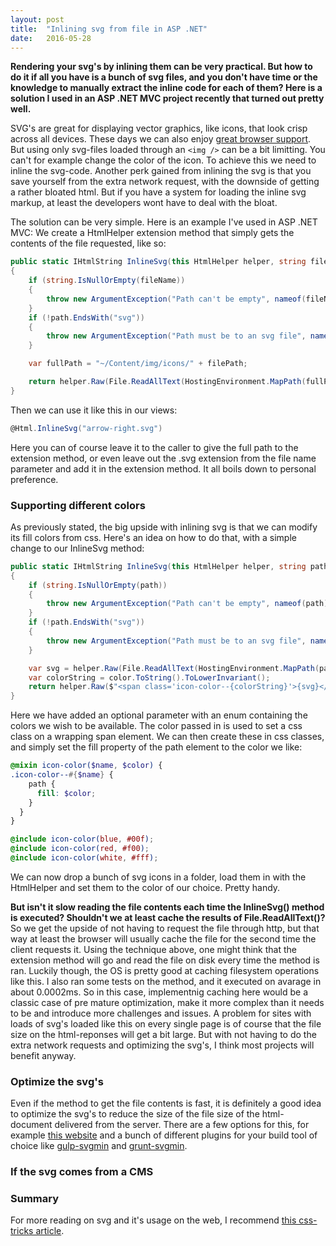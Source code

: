 ```yaml
---
layout: post
title:  "Inlining svg from file in ASP .NET"
date:   2016-05-28
---
```


**Rendering your svg's by inlining them can be very practical. But how to do it if all you have is a bunch of svg files, and you don't have time or the knowledge to manually extract the inline code for each of them? Here is a solution I used in an ASP .NET MVC project recently that turned out pretty well.**

SVG's are great for displaying vector graphics, like icons, that look crisp across all devices. These days we can also enjoy [great browser support](http://caniuse.com/#feat=svg). But using only svg-files loaded through an `<img />` can be a bit limitting. You can't for example change the color of the icon. To achieve this we need to inline the svg-code. Another perk gained from inlining the svg is that you save yourself from the extra network request, with the downside of getting a rather bloated html. But if you have a system for loading the inline svg markup, at least the developers wont have to deal with the bloat.

The solution can be very simple. Here is an example I've used in ASP .NET MVC: We create a HtmlHelper extension method that simply gets the contents of the file requested, like so:

```cs
public static IHtmlString InlineSvg(this HtmlHelper helper, string fileName)
{
    if (string.IsNullOrEmpty(fileName))
    {
        throw new ArgumentException("Path can't be empty", nameof(fileName));
    }
    if (!path.EndsWith("svg"))
    {
        throw new ArgumentException("Path must be to an svg file", nameof(path));
    }

    var fullPath = "~/Content/img/icons/" + filePath;

    return helper.Raw(File.ReadAllText(HostingEnvironment.MapPath(fullPath)));
}
```

Then we can use it like this in our views:

```cs
@Html.InlineSvg("arrow-right.svg")
```

Here you can of course leave it to the caller to give the full path to the extension method, or even leave out the .svg extension from the file name parameter and add it in the extension method. It all boils down to personal preference.

### Supporting different colors
As previously stated, the big upside with inlining svg is that we can modify its fill colors from css. Here's an idea on how to do that, with a simple change to our InlineSvg method:


```cs
public static IHtmlString InlineSvg(this HtmlHelper helper, string path, IconColor color = IconColor.White)
{
    if (string.IsNullOrEmpty(path))
    {
        throw new ArgumentException("Path can't be empty", nameof(path));
    }
    if (!path.EndsWith("svg"))
    {
        throw new ArgumentException("Path must be to an svg file", nameof(path));
    }

    var svg = helper.Raw(File.ReadAllText(HostingEnvironment.MapPath(path)));
    var colorString = color.ToString().ToLowerInvariant();
    return helper.Raw($"<span class='icon-color--{colorString}'>{svg}</span>");
}
```

Here we have added an optional parameter with an enum containing the colors we wish to be available. The color passed in is used to set a css class on a wrapping span element. We can then create these in css classes, and simply set the fill property of the path element to the color we like:


```scss
@mixin icon-color($name, $color) {
.icon-color--#{$name} {
    path {
      fill: $color;
    }
  }
}

@include icon-color(blue, #00f);
@include icon-color(red, #f00);
@include icon-color(white, #fff);
````

We can now drop a bunch of svg icons in a folder, load them in with the HtmlHelper and set them to the color of our choice. Pretty handy.

**But isn't it slow reading the file contents each time the InlineSvg() method is executed? Shouldn't we at least cache the results of File.ReadAllText()?** 
<br />So we get the upside of not having to request the file through http, but that way at least the browser will usually cache the file for the second time the client requests it. Using the technique above, one might think that the extension method will go and read the file on disk every time the method is ran. Luckily though, the OS is pretty good at caching filesystem operations like this. I also ran some tests on the method, and it executed on avarage in about 0.0002ms. So in this case, implementnig caching here would be a classic case of pre mature optimization, make it more complex than it needs to be and introduce more challenges and issues.
A problem for sites with loads of svg's loaded like this on every single page is of course that the file size on the html-reponses will get a bit large. But with not having to do the extra network requests and optimizing the svg's, I think most projects will benefit anyway.

### Optimize the svg's
Even if the method to get the file contents is fast, it is definitely a good idea to optimize the svg's to reduce the size of the file size of the html-document delivered from the server. 
There are a few options for this, for example [this website](http://petercollingridge.appspot.com/svg-optimiser) and a bunch of different plugins for your build tool of choice like [gulp-svgmin](https://github.com/ben-eb/gulp-svgmin) and [grunt-svgmin](https://github.com/sindresorhus/grunt-svgmin).

### If the svg comes from a CMS

### Summary


For more reading on svg and it's usage on the web, I recommend [this css-tricks article](https://css-tricks.com/using-svg/).
